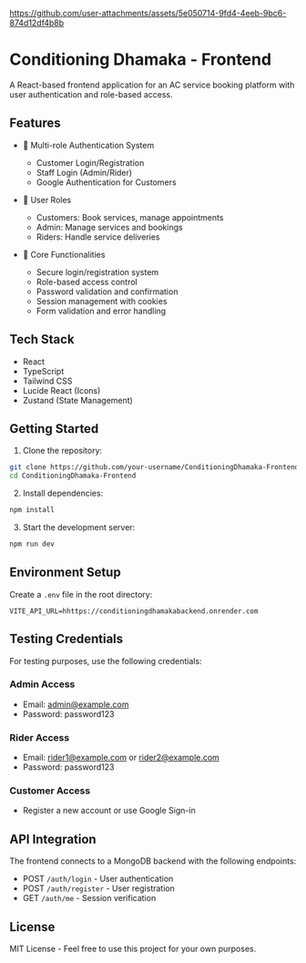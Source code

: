 

https://github.com/user-attachments/assets/5e050714-9fd4-4eeb-9bc6-874d12df4b8b

# Conditioning Dhamaka - Frontend

A React-based frontend application for an AC service booking platform with user authentication and role-based access.

## Features

- 🔐 Multi-role Authentication System
  - Customer Login/Registration
  - Staff Login (Admin/Rider)
  - Google Authentication for Customers
  
- 👥 User Roles
  - Customers: Book services, manage appointments
  - Admin: Manage services and bookings
  - Riders: Handle service deliveries

- 🎯 Core Functionalities
  - Secure login/registration system
  - Role-based access control
  - Password validation and confirmation
  - Session management with cookies
  - Form validation and error handling

## Tech Stack

- React
- TypeScript
- Tailwind CSS
- Lucide React (Icons)
- Zustand (State Management)

## Getting Started

1. Clone the repository:
```bash
git clone https://github.com/your-username/ConditioningDhamaka-Frontend.git
cd ConditioningDhamaka-Frontend
```

2. Install dependencies:
```bash
npm install
```

3. Start the development server:
```bash
npm run dev
```

## Environment Setup

Create a `.env` file in the root directory:

```env
VITE_API_URL=hhttps://conditioningdhamakabackend.onrender.com
```

## Testing Credentials

For testing purposes, use the following credentials:

### Admin Access
- Email: admin@example.com
- Password: password123

### Rider Access
- Email: rider1@example.com or rider2@example.com
- Password: password123

### Customer Access
- Register a new account or use Google Sign-in

## API Integration

The frontend connects to a MongoDB backend with the following endpoints:

- POST `/auth/login` - User authentication
- POST `/auth/register` - User registration
- GET `/auth/me` - Session verification


## License

MIT License - Feel free to use this project for your own purposes.
